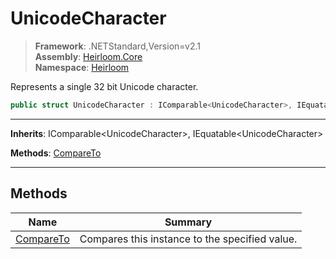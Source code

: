 # UnicodeCharacter

> **Framework**: .NETStandard,Version=v2.1  
> **Assembly**: [Heirloom.Core][0]  
> **Namespace**: [Heirloom][0]  

Represents a single 32 bit Unicode character.

```cs
public struct UnicodeCharacter : IComparable<UnicodeCharacter>, IEquatable<UnicodeCharacter>
```

--------------------------------------------------------------------------------

**Inherits**: IComparable\<UnicodeCharacter>, IEquatable\<UnicodeCharacter>

**Methods**: [CompareTo][1]

--------------------------------------------------------------------------------

## Methods

| Name           | Summary                                        |
|----------------|------------------------------------------------|
| [CompareTo][1] | Compares this instance to the specified value. |

[0]: ..\Heirloom.Core.md
[1]: Heirloom.UnicodeCharacter.CompareTo.md
